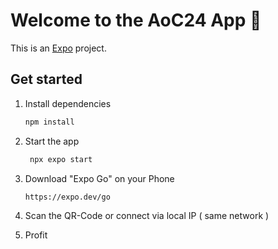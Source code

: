 # Welcome to the AoC24 App 👋

This is an [Expo](https://expo.dev) project.

## Get started

1. Install dependencies

   ```bash
   npm install
   ```

2. Start the app

   ```bash
    npx expo start
   ```

3. Download "Expo Go" on your Phone

   ```
   https://expo.dev/go
   ```

4. Scan the QR-Code or connect via local IP ( same network )

5. Profit
